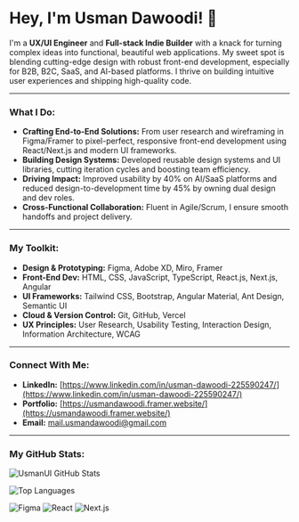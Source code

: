 # Hey, I'm Usman Dawoodi! 👋

I'm a **UX/UI Engineer** and **Full-stack Indie Builder** with a knack for turning complex ideas into functional, beautiful web applications. My sweet spot is blending cutting-edge design with robust front-end development, especially for B2B, B2C, SaaS, and AI-based platforms. I thrive on building intuitive user experiences and shipping high-quality code.

---

### What I Do:

*   **Crafting End-to-End Solutions:** From user research and wireframing in Figma/Framer to pixel-perfect, responsive front-end development using React/Next.js and modern UI frameworks.
*   **Building Design Systems:** Developed reusable design systems and UI libraries, cutting iteration cycles and boosting team efficiency.
*   **Driving Impact:** Improved usability by 40% on AI/SaaS platforms and reduced design-to-development time by 45% by owning dual design and dev roles.
*   **Cross-Functional Collaboration:** Fluent in Agile/Scrum, I ensure smooth handoffs and project delivery.

---

### My Toolkit:

*   **Design & Prototyping:** Figma, Adobe XD, Miro, Framer
*   **Front-End Dev:** HTML, CSS, JavaScript, TypeScript, React.js, Next.js, Angular
*   **UI Frameworks:** Tailwind CSS, Bootstrap, Angular Material, Ant Design, Semantic UI
*   **Cloud & Version Control:** Git, GitHub, Vercel
*   **UX Principles:** User Research, Usability Testing, Interaction Design, Information Architecture, WCAG

---

### Connect With Me:

*   **LinkedIn:** [https://www.linkedin.com/in/usman-dawoodi-225590247/](https://www.linkedin.com/in/usman-dawoodi-225590247/)
*   **Portfolio:** [https://usmandawoodi.framer.website/](https://usmandawoodi.framer.website/)
*   **Email:** mail.usmandawoodi@gmail.com

---

### My GitHub Stats:

![UsmanUI GitHub Stats](https://github-readme-stats.vercel.app/api?username=usmanUI&show_icons=true&theme=dark&include_all_commits=true&count_private=true)

![Top Languages](https://github-readme-stats.vercel.app/api/top-langs/?username=usmanUI&layout=compact&theme=dark)

<!-- You can customize the theme, hide specific repos, etc. Check out the github-readme-stats repo for full options: https://github.com/anuraghazra/github-readme-stats -->


![Figma](https://img.shields.io/badge/Figma-%23F24E1E.svg?style=for-the-badge&logo=figma&logoColor=white)
![React](https://img.shields.io/badge/react-%2320232a.svg?style=for-the-badge&logo=react&logoColor=%2361DAFB)
![Next.js](https://img.shields.io/badge/Next.js-%23000000.svg?style=for-the-badge&logo=next.js&logoColor=white)
